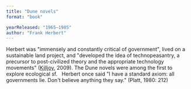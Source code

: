 ```yaml
---
title: "Dune novels"
format: "book"

yearReleased: "1965–1985"
author: "Frank Herbert"
---
```

Herbert was  "immensely  and constantly critical of government", lived on a sustainable land project, and  "developed the idea of technopeasantry, a precursor to post-civilized theory and  the appropriate technology movements" (<a href="k.htm#Killjoy">Killjoy</a>, 2009). The Dune novels were among the first to explore  ecological sf.
 
Herbert once said "I have a standard axiom:  all governments lie. Don't believe anything they say." (Platt, 1980: 212)
 